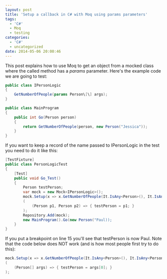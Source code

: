 ```yaml
---
layout: post
title: 'Setup a callback in C# with Moq using params parameters'
tags:
  - 'C#'
  - Moq
  - testing
categories:
  - 'C#'
  - uncategorized
date: 2014-05-06 20:00:46
---
```


This post explains how to use Moq to get an object from a mocked class where the called method has a _params_ parameter. Here's the example code we are going to test:

```csharp
public class IPersonLogic
{
    GetNumberOfPeople(params Person\[\] args);
}

public class MainProgram
{
    public int Go(Person person)
    {
        return GetNumberOfPeople(person, new Person("Jessica"));
    }
}
```

If you want to keep a record of the name passed to IPersonLogic in the test you need to do it like this:

```csharp
[TestFixture]
public class PersonLogicTest
{
    [Test]
    public void Go_Test()
    {
        Person testPerson;
        var mock = new Mock<IPersonLogic>();
        mock.Setup(x => x.GetNumberOfPeople(It.IsAny<Person>(), It.IsAny<Person>())).Callback
        (
            (Person p1, Person p2) => { testPerson = p1; }
        );
        Repository.Add(mock);
        new MainProgram().Go(new Person("Paul));
    }
}
```

If you put a breakpoint on line 15 you'll see that testPerson is now Paul. Note that the code below does NOT work (and is how most people first try to do this):

```csharp
mock.Setup(x => x.GetNumberOfPeople(It.IsAny<Person>(), It.IsAny<Person>())).Callback
(
    (Person[] args) => { testPerson = args[0]; }
);
```
